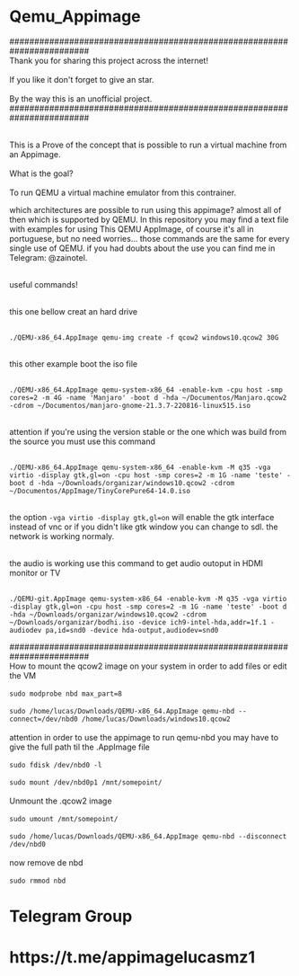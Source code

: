 # Qemu_Appimage
########################################################################
<br> Thank you for sharing this project across the internet! <br/>
<br> If you like it don't forget to give an star. <br/>
<br> By the way this is an unofficial project. <br/>
########################################################################


<br> This is a Prove of the concept that is possible to run a virtual machine from an Appimage. <br/>
<br> What is the goal? <br/>
<br> To run QEMU a virtual machine emulator from this contrainer. <br/>

which architectures are possible to run using this appimage? almost all of then which is supported by QEMU.
In this repository you may find a text file with examples for using This QEMU AppImage, of course it's all in portuguese, but no need worries... those commands are the same for every single use of QEMU.
if you had doubts about the use you can find me in Telegram: @zainotel.

<br> useful commands! <br/>

<br> this one bellow creat an hard drive <br/>

<br> `./QEMU-x86_64.AppImage qemu-img create -f qcow2 windows10.qcow2 30G` <br/>

<br> this other example boot the iso file <br/>

<br> `./QEMU-x86_64.AppImage qemu-system-x86_64 -enable-kvm -cpu host -smp cores=2 -m 4G -name 'Manjaro' -boot d -hda ~/Documentos/Manjaro.qcow2 -cdrom ~/Documentos/manjaro-gnome-21.3.7-220816-linux515.iso` <br/>

<br> attention if you're using the version stable or the one which was build from the source you must use this command <br/>

<br> `./QEMU-x86_64.AppImage qemu-system-x86_64 -enable-kvm -M q35 -vga virtio -display gtk,gl=on -cpu host -smp cores=2 -m 1G -name 'teste' -boot d -hda ~/Downloads/organizar/windows10.qcow2 -cdrom ~/Documentos/AppImage/TinyCorePure64-14.0.iso` <br/>

<br> the option `-vga virtio -display gtk,gl=on` will enable the gtk interface instead of vnc or if you didn't like gtk window you can change to sdl. the network is working normaly. <br/>

<br> the audio is working use this command to get audio outoput in HDMI monitor or TV <br/>

<br> `./QEMU-git.AppImage qemu-system-x86_64 -enable-kvm -M q35 -vga virtio -display gtk,gl=on -cpu host -smp cores=2 -m 1G -name 'teste' -boot d -hda ~/Downloads/organizar/windows10.qcow2 -cdrom ~/Downloads/organizar/bodhi.iso -device ich9-intel-hda,addr=1f.1 -audiodev pa,id=snd0 -device hda-output,audiodev=snd0` <br/>

########################################################################
<br> How to mount the qcow2 image on your system in order to add files or edit the VM <br/>
<br> `sudo modprobe nbd max_part=8`  <br/>
<br> `sudo /home/lucas/Downloads/QEMU-x86_64.AppImage qemu-nbd --connect=/dev/nbd0 /home/lucas/Downloads/windows10.qcow2` <br/>
<br> attention in order to use the appimage to run qemu-nbd you may have to give the full path til the .AppImage file <br/>
<br> `sudo fdisk /dev/nbd0 -l` <br/>
<br> `sudo mount /dev/nbd0p1 /mnt/somepoint/` <br/>
<br> Unmount the .qcow2 image <br/>
<br> `sudo umount /mnt/somepoint/` <br/>
<br> `sudo /home/lucas/Downloads/QEMU-x86_64.AppImage qemu-nbd --disconnect /dev/nbd0` <br/>
<br> now remove de nbd <br/>
<br> `sudo rmmod nbd` <br/>
<h1>Telegram Group<h1/>
<h1>https://t.me/appimagelucasmz1<h1/>
